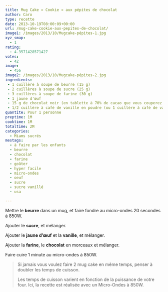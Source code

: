 ```yaml
---
title: Mug Cake « Cookie » aux pépites de chocolat
author: Caro
type: recette
date: 2013-10-19T08:00:09+00:00
url: /mug-cake-cookie-aux-pepites-de-chocolat/
image1: /images/2013/10/Mugcake-pépites-1.jpg
xyz_smap:
  - 1
rating:
  - 4.3571428571427
votes:
  - 42
image:
  - 456
image2: /images/2013/10/Mugcake-pépites-2.jpg
ingredients:
 - 1 cuillère à soupe de beurre (15 g)
 - 2 cuillères à soupe de sucre (25 g)
 - 3 cuillères à soupe de farine (30 g)
 - 1 jaune d'œuf
 - 15 g de chocolat noir (en tablette à 70% de cacao que vous couperez en morceaux avec un couteau, ou pépites de chocolat pour la pâtisserie)
 - 1/2 cuillère à café de vanille en poudre (ou 1 cuillère à café de vanille liquide)
quantite: Pour 1 personne
preptime: 1M
cooktime: 1M
totaltime: 2M
categories:
  - Miams sucrés
mestags:
  - à faire par les enfants
  - beurre
  - chocolat
  - farine
  - goûter
  - hyper facile
  - micro-ondes
  - oeuf
  - sucre
  - sucre vanillé
  - usa

---
```

Mettre le **beurre** dans un mug, et faire fondre au micro-ondes 20 secondes à 850W.

Ajouter le **sucre**, et mélanger.

Ajouter le **jaune d&rsquo;œuf** et la **vanille**, et mélanger.

Ajouter la **farine**, le **chocolat** en morceaux et mélanger.

Faire cuire 1 minute au micro-ondes à 850W.

> Si jamais vous voulez faire 2 mug cake en même temps, penser à doubler les temps de cuisson.
>
> Les temps de cuisson varient en fonction de la puissance de votre four. Ici, la recette est réalisée avec un Micro-Ondes à 850W.

